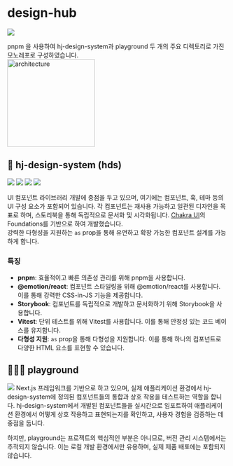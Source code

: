 # design-hub

<img src="https://img.shields.io/badge/Pnpm-%23F69220?style=flat-square&logo=Pnpm&logoColor=white"/>

pnpm 을 사용하여 hj-design-system과 playground 두 개의 주요 디렉토리로 가진 모노레포로 구성하였습니다.   
<img width="200" alt="architecture" src="https://github.com/f-lab-edu/design-hub/assets/84058944/a5b0ea9c-34ca-4c24-8802-c101e0af27ef">


## 🎨 hj-design-system (hds)
<div>
<img src="https://img.shields.io/badge/Typescript-3178C6?style=flat-square&logo=Typescript&logoColor=white"/>
<img src="https://img.shields.io/badge/Vitest-%236E9F18?style=flat-square&logo=Vitest&logoColor=white"/>
<img src="https://img.shields.io/badge/Storybook-%23FF4785?style=flat-square&logo=Storybook&logoColor=white"/>
<img src="https://img.shields.io/badge/testing_library_react-%23E33332?style=flat-square&logo=testinglibrary&logoColor=white" />
</div>


UI 컴포넌트 라이브러리 개발에 중점을 두고 있으며, 여기에는 컴포넌트, 훅, 테마 등의 UI 구성 요소가 포함되어 있습니다. 각 컴포넌트는 재사용 가능하고 일관된 디자인을 목표로 하며, 스토리북을 통해 독립적으로 문서화 및 시각화됩니다.
[Chakra UI](https://chakra-ui.com/)의 Foundations를 기반으로 하여 개발했습니다.  
강력한 다형성을 지원하는 `as` prop을 통해 유연하고 확장 가능한 컴포넌트 설계를 가능하게 합니다.

### 특징

- **pnpm**: 효율적이고 빠른 의존성 관리를 위해 pnpm을 사용합니다.
- **@emotion/react**: 컴포넌트 스타일링을 위해 @emotion/react를 사용합니다. 이를 통해 강력한 CSS-in-JS 기능을 제공합니다.
- **Storybook**: 컴포넌트를 독립적으로 개발하고 문서화하기 위해 Storybook을 사용합니다.
- **Vitest**: 단위 테스트를 위해 Vitest를 사용합니다. 이를 통해 안정성 있는 코드 베이스를 유지합니다.
- **다형성 지원**: `as` prop을 통해 다형성을 지원합니다. 이를 통해 하나의 컴포넌트로 다양한 HTML 요소를 표현할 수 있습니다.

## 🤹🏻‍♀️ playground
<img src="https://img.shields.io/badge/next.js-%23000000?style=flat-square&logo=Next.js&logoColor=white" />
Next.js 프레임워크를 기반으로 하고 있으며, 실제 애플리케이션 환경에서 hj-design-system에 정의된 컴포넌트들의 통합과 상호 작용을 테스트하는 역할을 합니다.   
hj-design-system에서 개발된 컴포넌트들을 실시간으로 임포트하여 애플리케이션 환경에서 어떻게 상호 작용하고 표현되는지를 확인하고, 사용자 경험을 검증하는 데 중점을 둡니다.  

하지만, playground는 프로젝트의 핵심적인 부분은 아니므로, 버전 관리 시스템에서는 추적되지 않습니다. 이는 로컬 개발 환경에서만 유용하며, 실제 제품 배포에는 포함되지 않습니다. 
